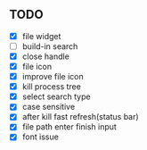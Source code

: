 ## TODO

- [x] file widget
- [ ] build-in search
- [x] close handle
- [x] file icon
- [x] improve file icon
- [x] kill process tree
- [x] select search type
- [x] case sensitive
- [x] after kill fast refresh(status bar)
- [x] file path enter finish input
- [x] font issue
